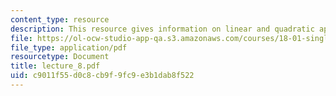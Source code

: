 ```yaml
---
content_type: resource
description: This resource gives information on linear and quadratic approximations.
file: https://ol-ocw-studio-app-qa.s3.amazonaws.com/courses/18-01-single-variable-calculus-fall-2005/c9011f55d0c8cb9f9fc9e3b1dab8f522_lecture_8.pdf
file_type: application/pdf
resourcetype: Document
title: lecture_8.pdf
uid: c9011f55-d0c8-cb9f-9fc9-e3b1dab8f522
---
```

